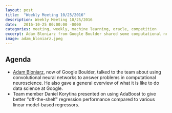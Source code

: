 ```yaml
---
layout: post
title:  "Weekly Meeting 10/25/2016"
description: Weekly Meeting 10/25/2016
date:   2016-10-25 00:00:00 -0000
categories: meeting, weekly, machine learning, oracle, competition
excerpt: Adam Bloniarz from Google Boulder shared some computational neuroscience research findings of his, and team member Daniel Korytina presented on AdaBoost, a popular and well-performing general purpose learning algorithm.
image: adam_bloniarz.jpeg
---
```


## Agenda

* [Adam Bloniarz](http://www.stat.berkeley.edu/~adam/), now of Google Boulder, talked to the team about using convolutional neural networks to answer problems in computational neuroscience. He also gave a general overview of what it is like to do data science at Google.
* Team member Daniel Korytina presented on using AdaBoost to give better "off-the-shelf" regression performance compared to various linear model-based regressors.
